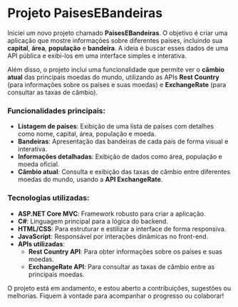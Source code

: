 # Projeto PaisesEBandeiras

Iniciei um novo projeto chamado **PaisesEBandeiras**. O objetivo é criar uma aplicação que mostre informações sobre diferentes países, incluindo sua 
**capital**, 
**área**, 
**população** e 
**bandeira**. 
A ideia é buscar esses dados de uma API pública e exibi-los em uma interface simples e interativa.

Além disso, o projeto inclui uma funcionalidade que permite ver o **câmbio atual** das principais moedas do mundo, 
utilizando as APIs **Rest Country** (para informações sobre os países e suas moedas) 
e **ExchangeRate** (para consultar as taxas de câmbio).


### Funcionalidades principais:
- **Listagem de países**: Exibição de uma lista de países com detalhes como nome, capital, área, população e moeda.
- **Bandeiras**: Apresentação das bandeiras de cada país de forma visual e interativa.
- **Informações detalhadas**: Exibição de dados como área, população e moeda oficial.
- **Câmbio atual**: Consulta e exibição das taxas de câmbio entre diferentes moedas do mundo, usando a **API ExchangeRate**.
  
### Tecnologias utilizadas:
- **ASP.NET Core MVC**: Framework robusto para criar a aplicação.
- **C#**: Linguagem principal para a lógica do backend.
- **HTML/CSS**: Para estruturar e estilizar a interface de forma responsiva.
- **JavaScript**: Responsável por interações dinâmicas no front-end.
- **APIs utilizadas**:
  - **Rest Country API**: Para obter informações sobre os países e suas moedas.
  - **ExchangeRate API**: Para consultar as taxas de câmbio entre as principais moedas.

O projeto está em andamento, e estou aberto a contribuições, sugestões ou melhorias. Fiquem à vontade para acompanhar o progresso ou colaborar!


